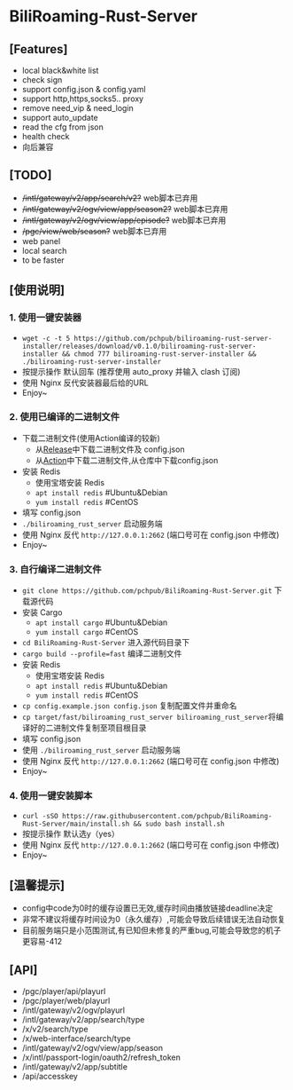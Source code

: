 # BiliRoaming-Rust-Server
## [Features]

* local black&white list
* check sign
* support config.json & config.yaml
* support http,https,socks5.. proxy 
* remove need_vip & need_login
* support auto_update
* read the cfg from json
* health check
* 向后兼容

## [TODO] 

* ~~/intl/gateway/v2/app/search/v2?~~ web脚本已弃用
* ~~/intl/gateway/v2/ogv/view/app/season2?~~ web脚本已弃用
* ~~/intl/gateway/v2/ogv/view/app/episode?~~ web脚本已弃用
* ~~/pgc/view/web/season?~~ web脚本已弃用
* web panel
* local search
* to be faster

## [使用说明]

### 1. 使用一键安装器
*  `wget -c -t 5 https://github.com/pchpub/biliroaming-rust-server-installer/releases/download/v0.1.0/biliroaming-rust-server-installer && chmod 777 biliroaming-rust-server-installer && ./biliroaming-rust-server-installer` 
* 按提示操作 默认回车 (推荐使用 auto_proxy 并输入 clash 订阅)
* 使用 Nginx 反代安装器最后给的URL
* Enjoy~

### 2. 使用已编译的二进制文件
* 下载二进制文件(使用Action编译的较新)
  * 从[Release](https://github.com/pchpub/BiliRoaming-Rust-Server/releases)中下载二进制文件及 config.json
  * 从[Action](https://github.com/pchpub/BiliRoaming-Rust-Server/actions/workflows/ci.yml)中下载二进制文件,从仓库中下载config.json
* 安装 Redis
  * 使用宝塔安装 Redis
  * `apt install redis` #Ubuntu&Debian
  * `yum install redis` #CentOS
* 填写 config.json
*  `./biliroaming_rust_server` 启动服务端
* 使用 Nginx 反代 `http://127.0.0.1:2662` (端口号可在 config.json 中修改)
* Enjoy~

### 3. 自行编译二进制文件
*  `git clone https://github.com/pchpub/BiliRoaming-Rust-Server.git` 下载源代码
* 安装 Cargo
  * `apt install cargo` #Ubuntu&Debian
  * `yum install cargo` #CentOS
* `cd BiliRoaming-Rust-Server` 进入源代码目录下
* `cargo build --profile=fast` 编译二进制文件
* 安装 Redis
  * 使用宝塔安装 Redis
  * `apt install redis` #Ubuntu&Debian
  * `yum install redis` #CentOS
* `cp config.example.json config.json` 复制配置文件并重命名
* `cp target/fast/biliroaming_rust_server biliroaming_rust_server`将编译好的二进制文件复制至项目根目录
* 填写 config.json
* 使用 `./biliroaming_rust_server` 启动服务端
* 使用 Nginx 反代 `http://127.0.0.1:2662` (端口号可在 config.json 中修改)
* Enjoy~

### 4. 使用一键安装脚本
*  `curl -sSO https://raw.githubusercontent.com/pchpub/BiliRoaming-Rust-Server/main/install.sh && sudo bash install.sh` 
* 按提示操作 默认选y（yes）
* 使用 Nginx 反代 `http://127.0.0.1:2662` (端口号可在 config.json 中修改)
* Enjoy~
## [温馨提示]
* config中code为0时的缓存设置已无效,缓存时间由播放链接deadline决定
* 非常不建议将缓存时间设为0（永久缓存）,可能会导致后续错误无法自动恢复
* 目前服务端只是小范围测试,有已知但未修复的严重bug,可能会导致您的机子更容易-412

## [API]

* /pgc/player/api/playurl
* /pgc/player/web/playurl
* /intl/gateway/v2/ogv/playurl
* /intl/gateway/v2/app/search/type
* /x/v2/search/type
* /x/web-interface/search/type
* /intl/gateway/v2/ogv/view/app/season
* /x/intl/passport-login/oauth2/refresh_token
* /intl/gateway/v2/app/subtitle
* /api/accesskey
